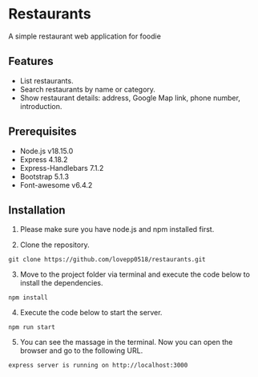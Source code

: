 # Restaurants
A simple restaurant web application for foodie

## Features
- List restaurants.
- Search restaurants by name or category.
- Show restaurant details: address, Google Map link, phone number, introduction.

## Prerequisites

- Node.js v18.15.0
- Express 4.18.2
- Express-Handlebars 7.1.2
- Bootstrap 5.1.3
- Font-awesome v6.4.2

## Installation

1. Please make sure you have node.js and npm installed first.

2. Clone the repository.

```
git clone https://github.com/lovepp0518/restaurants.git
```

3. Move to the project folder via terminal and execute the code below to install the dependencies.

```
npm install
```

4. Execute the code below to start the server.

```
npm run start
```

5. You can see the massage in the terminal. Now you can open the browser and go to the following URL.

```
express server is running on http://localhost:3000
```
